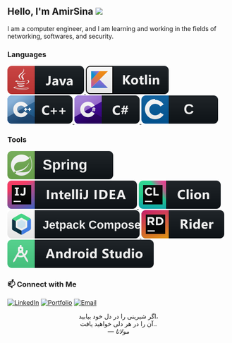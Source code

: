 ## Hello, I'm AmirSina <img width="25" src="https://cultofthepartyparrot.com/parrots/hd/parrot.gif" />

I am a computer engineer, and I am learning and working in the fields of networking, softwares, and security.

### Languages

<a href="#">
    <img src="java.svg" alt="Java" style="vertical-align:top margin:6px 4px">
</a>  
<a href="#">
    <img src="kotlin.svg" alt="Kotlin" style="vertical-align:top margin:6px 4px">
</a>
<a href="#">
    <img src="cpp.svg" alt="Cpp" style="vertical-align:top margin:6px 4px">
</a>
<a href="#">
    <img src="csharp.svg" alt="cs" style="vertical-align:top margin:6px 4px">
</a>
<a href="#">
    <img src="c.svg" alt="c" style="vertical-align:top margin:6px 4px">
</a>

### Tools

<a href="#">
    <img src="spring.svg" alt="s" style="vertical-align:top margin:6px 4px">
</a>
<a href="#">
    <img src="jetbrains_intellij.svg" alt="ji" style="vertical-align:top margin:6px 4px">
</a>
<a href="#">
    <img src="jetbrains_clion.svg" alt="jc" style="vertical-align:top margin:6px 4px">
</a>
<a href="#">
    <img src="compose.svg" alt="c" style="vertical-align:top margin:6px 4px">
</a>
<a href="#">
    <img src="jetbrains_rider.svg" alt="jr" style="vertical-align:top margin:6px 4px">
</a>
<a href="#">
    <img src="android_studio.svg" alt="as" style="vertical-align:top margin:6px 4px">
</a>


### 📫 Connect with Me
[![LinkedIn](https://img.shields.io/badge/LinkedIn-0A66C2?style=flat&logo=linkedin&logoColor=white)](https://linkedin.com/in/amirsinarz)
[![Portfolio](https://img.shields.io/badge/Portfolio-000000?style=flat&logo=About.me&logoColor=white)](https://notyet.com)
[![Email](https://img.shields.io/badge/Email-D14836?style=flat&logo=gmail&logoColor=white)](mailto:amirsinarazghandy@example.com)



<p align="center">
اگر شیرینی را در دل خود بیابید،<br>
آن را در هر دلی خواهید یافت..<br>
<em>— مولانا</em>
</p>
